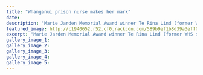 ```yaml
---
title: "Whanganui prison nurse makes her mark"
date: 
description: "Marie Jarden Memorial Award winner Te Rina Lind (former WHS student, nee Wakefield) tries to educate Whanganui Prison inmates about proper personal health care..."
featured_image: http://c1940652.r52.cf0.rackcdn.com/589b9ef1b8d39a3eff002831/Nurse-Te-Rina-Lind-(nee-Wakefield)-ex-student-31-Jan-2017.jpg
excerpt: "Marie Jarden Memorial Award winner Te Rina Lind (former WHS student, nee Wakefield) tries to educate Whanganui Prison inmates about proper personal health care."
gallery_image_1: 
gallery_image_2: 
gallery_image_3: 
gallery_image_4: 
gallery_image_5: 
---
```

